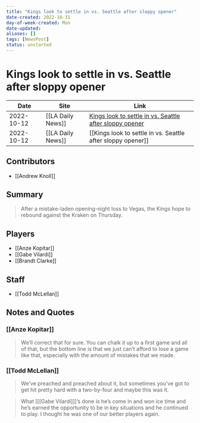 ```yaml
---
title: "Kings look to settle in vs. Seattle after sloppy opener"
date-created: 2022-10-31
day-of-week-created: Mon
date-updated: 
aliases: []
tags: [NewsPost]
status: unstarted
---
```


# Kings look to settle in vs. Seattle after sloppy opener

| Date       | Site              | Link                                                                                                                                                    |
| ---------- | ----------------- | ------------------------------------------------------------------------------------------------------------------------------------------------------- |
| 2022-10-12 | [[LA Daily News]] | [Kings look to settle in vs. Seattle after sloppy opener](https://www.dailynews.com/2022/10/12/kings-look-to-settle-in-vs-seattle-after-sloppy-opener/) |
| 2022-10-12 | [[LA Daily News]] | [[Kings look to settle in vs. Seattle after sloppy opener]]                                                                                             |

## Contributors
- [[Andrew Knoll]]


## Summary
> After a mistake-laden opening-night loss to Vegas, the Kings hope to rebound against the Kraken on Thursday.


## Players
- [[Anze Kopitar]]
- [[Gabe Vilardi]]
- [[Brandt Clarke]]


## Staff
- [[Todd McLellan]]


## Notes and Quotes
### [[Anze Kopitar]]
> We’ll correct that for sure. You can chalk it up to a first game and all of that, but the bottom line is that we just can’t afford to lose a game like that, especially with the amount of mistakes that we made.

### [[Todd McLellan]]
> We’ve preached and preached about it, but sometimes you’ve got to get hit pretty hard with a two-by-four and maybe this was it.

> What \[[[Gabe Vilardi]]]’s done is he’s come in and won ice time and he’s earned the opportunity to be in key situations and he continued to play. I thought he was one of our better players again.

